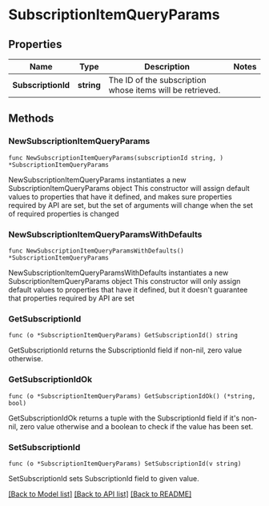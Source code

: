# SubscriptionItemQueryParams

## Properties

Name | Type | Description | Notes
------------ | ------------- | ------------- | -------------
**SubscriptionId** | **string** | The ID of the subscription whose items will be retrieved. | 

## Methods

### NewSubscriptionItemQueryParams

`func NewSubscriptionItemQueryParams(subscriptionId string, ) *SubscriptionItemQueryParams`

NewSubscriptionItemQueryParams instantiates a new SubscriptionItemQueryParams object
This constructor will assign default values to properties that have it defined,
and makes sure properties required by API are set, but the set of arguments
will change when the set of required properties is changed

### NewSubscriptionItemQueryParamsWithDefaults

`func NewSubscriptionItemQueryParamsWithDefaults() *SubscriptionItemQueryParams`

NewSubscriptionItemQueryParamsWithDefaults instantiates a new SubscriptionItemQueryParams object
This constructor will only assign default values to properties that have it defined,
but it doesn't guarantee that properties required by API are set

### GetSubscriptionId

`func (o *SubscriptionItemQueryParams) GetSubscriptionId() string`

GetSubscriptionId returns the SubscriptionId field if non-nil, zero value otherwise.

### GetSubscriptionIdOk

`func (o *SubscriptionItemQueryParams) GetSubscriptionIdOk() (*string, bool)`

GetSubscriptionIdOk returns a tuple with the SubscriptionId field if it's non-nil, zero value otherwise
and a boolean to check if the value has been set.

### SetSubscriptionId

`func (o *SubscriptionItemQueryParams) SetSubscriptionId(v string)`

SetSubscriptionId sets SubscriptionId field to given value.



[[Back to Model list]](../README.md#documentation-for-models) [[Back to API list]](../README.md#documentation-for-api-endpoints) [[Back to README]](../README.md)


